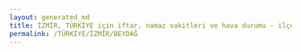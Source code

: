 ```yaml
---
layout: generated_md
title: İZMİR, TÜRKİYE için iftar, namaz vakitleri ve hava durumu - ilçe/eyalet seç
permalink: /TÜRKİYE/İZMİR/BEYDAĞ
---
```


<script type="text/javascript">
  var country = TÜRKİYE;
  var city = İZMİR;
  var state = BEYDAĞ;
  var lat = 72;
  var lon = 21;
</script>
